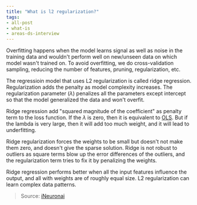 ```yaml
---
title: "What is l2 regularization?"
tags:
- all-post
- what-is
- areas-ds-interview
---
```


Overfitting happens when the model learns signal as well as noise in the training data and wouldn't perform well on new/unseen data on which model wasn't trained on. To avoid overfitting, we do cross-validation sampling, reducing the number of features, pruning, regularization, etc.

The regressioin model that uses L2 regularization is called ridge regression. Regularization adds the penalty as model complexity increases. The regularization parameter ($\lambda$) penalizes all the parameters except intercept so that the model generalized the data and won't overfit.

Ridge regression add "squared magnitude of the coefficient" as penalty term to the loss function. If the $\lambda$ is zero, then it is equivalent to [OLS](ordinary-least-square-model.md). But if the lambda is very large, then it will add too much weight, and it will lead to underfitting.

Ridge regularization forces the weights to be small but doesn't not make them zero, and doesn't give the sparse solution. Ridge is not robust to outliers as square terms blow up the error differences of the outliers, and the regularization term tries to fix it by penalizing the weights.

Ridge regression performs better when all the input features influence the output, and all with weights are of roughly equal size. L2 regularization can learn complex data patterns.

> Source: [iNeuronai](https://github.com/iNeuronai/interview-question-data-science-)